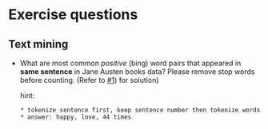 # Exercise questions

## Text mining

* What are most common *positive* (bing) word pairs that appeared in **same sentence** in Jane Austen books data? Please remove stop words before counting. (Refer to [#1](http://github.com/alperyilmaz/dav-exercises/issues/1)) for solution)

    hint:

    ```
    * tokenize sentence first, keep sentence number then tokenize words
    * answer: happy, love, 44 times
    ```
